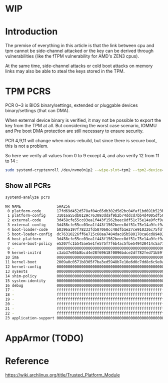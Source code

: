 # WIP

# Introduction

The premise of everything in this article is that the link between cpu and tpm cannot be side-channel attacked or the key can be derived through vulnerabilities (like the fTPM vulnerability for AMD's ZEN3 cpus).

At the same time, side-channel attacks or cold boot attacks on memory links may also be able to steal the keys stored in the TPM.

# TPM PCRS

PCR 0~3 is BIOS binary/settings, extended or pluggable devices binary/settings (that can DMA).

When external device binary is verified, it may not be possible to export the key from the TPM at all. But considering the worst case scenario, IOMMU and Pre boot DMA protection are still necessary to ensure security.

PCR 4,9,11 will change when nixos-rebuild, but since there is secure boot, this is not a problem.

So here we verify all values ​​from 0 to 9 except 4, and also verify 12 from 11 to 14 :


```bash
sudo systemd-cryptenroll /dev/nvme0n1p2 --wipe-slot=tpm2 --tpm2-device=auto --tpm2-pcrs=0+1+2+3+5+6+7+8+12
```

## Show all PCRs

```bash
systemd-analyze pcrs

NR NAME                SHA256                                                          
 0 platform-code       17fd69d452d578af04c65db302d5d2bc04faf1bd691b523be36dea198f09fc9d
 1 platform-config     31016a55db0129c763093ddaf9b2b74ddcd7bb4d4005df5873b0f77666634522
 2 external-code       3d458cfe55cc03ea1f443f1562beec8df51c75e14a9fcf9a7234a13f198e7969
 3 external-config     3d458cfe55cc03ea1f443f1562beec8df51c75e14a9fcf9a7234a13f198e7969
 4 boot-loader-code    b0396a197f78233fd587060cc48dfb1e27ce910326c75fdf130996c48f851b85
 5 boot-loader-config  dc76310226ff6e715c60aa7484dac85b580170ca6cd89402f47a078180be9fe5
 6 host-platform       3d458cfe55cc03ea1f443f1562beec8df51c75e14a9fcf9a7234a13f198e7969
 7 secure-boot-policy  e5207fc1b545ae5e1fe575f7f6b4ac5fbe549420414c5a71d6357de6c0c749d6
 8 -                   0000000000000000000000000000000000000000000000000000000000000000
 9 kernel-initrd       c3ab37e05b8bcd4e28f69618f0096bdce2df782fed71b59fdf1ef7150b7fc422
10 ima                 0000000000000000000000000000000000000000000000000000000000000000
11 kernel-boot         2009a0c0571b8305f7ba3ed5948b7e10e6d0c7dd8c6c9e0aa0ea766adb55c078
12 kernel-config       0000000000000000000000000000000000000000000000000000000000000000
13 sysexts             0000000000000000000000000000000000000000000000000000000000000000
14 shim-policy         0000000000000000000000000000000000000000000000000000000000000000
15 system-identity     0000000000000000000000000000000000000000000000000000000000000000
16 debug               0000000000000000000000000000000000000000000000000000000000000000
17 -                   ffffffffffffffffffffffffffffffffffffffffffffffffffffffffffffffff
18 -                   ffffffffffffffffffffffffffffffffffffffffffffffffffffffffffffffff
19 -                   ffffffffffffffffffffffffffffffffffffffffffffffffffffffffffffffff
20 -                   ffffffffffffffffffffffffffffffffffffffffffffffffffffffffffffffff
21 -                   ffffffffffffffffffffffffffffffffffffffffffffffffffffffffffffffff
22 -                   ffffffffffffffffffffffffffffffffffffffffffffffffffffffffffffffff
23 application-support 0000000000000000000000000000000000000000000000000000000000000000
```

# AppArmor (TODO)

# Reference
https://wiki.archlinux.org/title/Trusted_Platform_Module